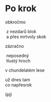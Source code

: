 Po krok 
=======
  
obkročmo  
  
&nbsp;z nezdarů blok  
&nbsp;a přes mrtvoly skok  
  
zázračno  
  
&nbsp;neposedný  
&nbsp;tlustý hroch  
  
v chundelatém lese
  
už dnes tam  
co napřesrok  
  
(pj)  
  
